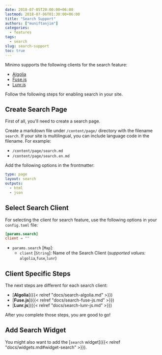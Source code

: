 ```yaml
---
date: 2018-07-05T20:00:00+06:00
lastmod: 2018-07-06T01:30:00+06:00
title: "Search Support"
authors: ["muniftanjim"]
categories:
  - features
tags:
  - search
slug: search-support
toc: true
---
```


Minimo supports the following clients for the search feature:

- [Algolia](https://www.algolia.com)
- [Fuse.js](http://fusejs.io)
- [Lunr.js](https://lunrjs.com)

Follow the following steps for enabling search in your site.

## Create Search Page

First of all, you'll need to create a search page.

Create a markdown file under `/content/page/` directory with the filename `search`. If your site is multilingual, you can include language code in the filename. For example:

- `/content/page/search.md`
- `/content/page/search.en.md`

Add the following options in the frontmatter:

```yaml
type: page
layout: search
outputs:
  - html
  - json
```

## Select Search Client

For selecting the client for search feature, use the following options in your `config.toml` file:

```toml
[params.search]
client = ""
```

- `params.search` [`Map`]:
  - `client` [`String`]: Name of the Search Client (_supported values:_ `algolia`,`fuse`,`lunr`)

## Client Specific Steps

The next steps are different for each search client:

- [**Algolia**]({{< relref "docs/search-algolia.md" >}})
- [**Fuse.js**]({{< relref "docs/search-fuse-js.md" >}})
- [**Lunr.js**]({{< relref "docs/search-lunr-js.md" >}})

After you complete those steps, you are good to go!

## Add Search Widget

You might also want to add the [`search` widget]({{< relref "docs/widgets.md#widget-search" >}}).
